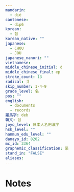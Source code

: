 ```yaml
---
mandarin:
  - dié
cantonese:
  - dip6
korean:
  - 첩
korean_native: ""
japanese:
  - CHOU
  - JOU
japanese_nanori: ""
vietnamese:
middle_chinese_initial: d
middle_chinese_final: ep
stroke_count: 13
radical: 爿
skip_number: 1-4-9
grade_level: 名
pos: ""
english:
  - documents
  - records
羅馬字: deb
韓文: 덥
joyo_level: 日本人名用漢字
hsk_level: ""
hanmun_edu_level: ""
danayo_id: 8202
mc_id: 3364
graphemic_classification: 枼
stand_in: "FALSE"
aliases:
---
```


# Notes
